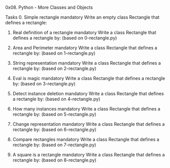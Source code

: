 0x08. Python - More Classes and Objects

Tasks
0. Simple rectangle
mandatory
Write an empty class Rectangle that defines a rectangle:

1. Real definition of a rectangle
mandatory
Write a class Rectangle that defines a rectangle by: (based on 0-rectangle.py)

2. Area and Perimeter
mandatory
Write a class Rectangle that defines a rectangle by: (based on 1-rectangle.py)

3. String representation
mandatory
Write a class Rectangle that defines a rectangle by: (based on 2-rectangle.py)

4. Eval is magic
mandatory
Write a class Rectangle that defines a rectangle by: (based on 3-rectangle.py)

5. Detect instance deletion
mandatory
Write a class Rectangle that defines a rectangle by: (based on 4-rectangle.py)

6. How many instances
mandatory
Write a class Rectangle that defines a rectangle by: (based on 5-rectangle.py)

7. Change representation
mandatory
Write a class Rectangle that defines a rectangle by: (based on 6-rectangle.py)

8. Compare rectangles
mandatory
Write a class Rectangle that defines a rectangle by: (based on 7-rectangle.py)

9. A square is a rectangle
mandatory
Write a class Rectangle that defines a rectangle by: (based on 8-rectangle.py)


